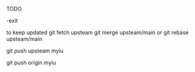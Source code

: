 TODO



-exit






to keep updated
	git fetch upsteam
	git merge upsteam/main
	or
	git rebase upsteam/main

git push upsteam myiu

git push origin myiu 

